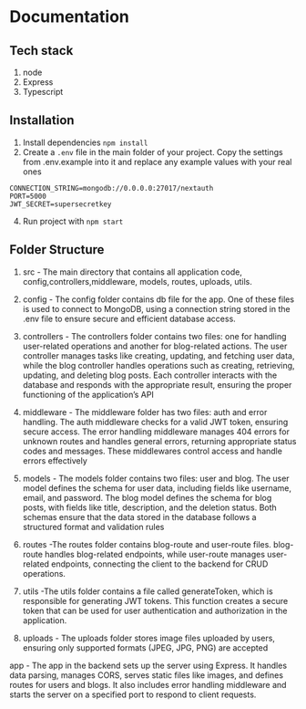 # Documentation

## Tech stack

1. node
2. Express
3. Typescript

## Installation

1. Install dependencies `npm install`
1. Create a `.env` file in the main folder of your project. Copy the settings from .env.example into it and replace any example values with your real ones

```
CONNECTION_STRING=mongodb://0.0.0.0:27017/nextauth
PORT=5000
JWT_SECRET=supersecretkey
```

4. Run project with `npm start`

## Folder Structure

1. src - The main directory that contains all application code, config,controllers,middleware, models, routes, uploads, utils.

2. config - The config folder contains db file for the app. One of these files is used to connect to MongoDB, using a connection string stored in the .env file to ensure secure and efficient database access.

3. controllers - The controllers folder contains two files: one for handling user-related operations and another for blog-related actions. The user controller manages tasks like creating, updating, and fetching user data, while the blog controller handles operations such as creating, retrieving, updating, and deleting blog posts. Each controller interacts with the database and responds with the appropriate result, ensuring the proper functioning of the application’s API

4. middleware - The middleware folder has two files: auth and error handling. The auth middleware checks for a valid JWT token, ensuring secure access. The error handling middleware manages 404 errors for unknown routes and handles general errors, returning appropriate status codes and messages. These middlewares control access and handle errors effectively

5. models - The models folder contains two files: user and blog. The user model defines the schema for user data, including fields like username, email, and password. The blog model defines the schema for blog posts, with fields like title, description, and the deletion status. Both schemas ensure that the data stored in the database follows a structured format and validation rules

6. routes -The routes folder contains blog-route and user-route files. blog-route handles blog-related endpoints, while user-route manages user-related endpoints, connecting the client to the backend for CRUD operations.

7. utils -The utils folder contains a file called generateToken, which is responsible for generating JWT tokens. This function creates a secure token that can be used for user authentication and authorization in the application.

8. uploads - The uploads folder stores image files uploaded by users, ensuring only supported formats (JPEG, JPG, PNG) are accepted 

app - The app in the backend sets up the server using Express. It handles data parsing, manages CORS, serves static files like images, and defines routes for users and blogs. It also includes error handling middleware and starts the server on a specified port to respond to client requests.
